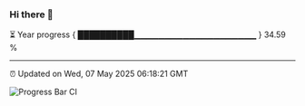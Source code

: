 ### Hi there 👋

⏳ Year progress { ██████████▁▁▁▁▁▁▁▁▁▁▁▁▁▁▁▁▁▁▁▁ } 34.59 %

---

⏰ Updated on Wed, 07 May 2025 06:18:21 GMT

![Progress Bar CI](https://github.com/code-lakshay/GitHub-Actions-Demo/workflows/Progress%20Bar%20CI/badge.svg)
